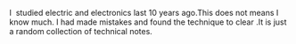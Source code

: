 I  studied electric and electronics last 10 years ago.This does not means I know much. I had made mistakes and found the technique to clear .It is just a random collection of technical notes.
